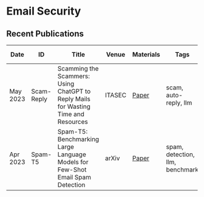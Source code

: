 # Email Security

## Recent Publications
| Date | ID | Title | Venue | Materials | Tags | Short Summary | Summary |
| --- | --- | --- | --- | --- | --- | --- | --- |
| May 2023 | Scam-Reply | Scamming the Scammers: Using ChatGPT to Reply Mails for Wasting Time and Resources | ITASEC | [Paper](https://arxiv.org/pdf/2303.13521) | scam, auto-reply, llm | | |
| Apr 2023 | Spam-T5 | Spam-T5: Benchmarking Large Language Models for Few-Shot Email Spam Detection | arXiv | [Paper](https://arxiv.org/pdf/2304.01238) | spam, detection, llm, benchmark | | |
